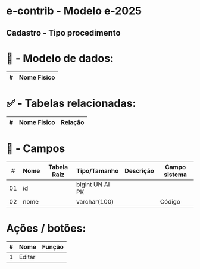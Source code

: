 # e-contrib - Modelo e-2025 
##  Cadastro - Tipo procedimento  
### 

# 🎲 - Modelo de dados:
 **\#**  |**Nome Fisico**               |
---------|------------------------------|


#
#   ✅ - Tabelas relacionadas:
 **\#**  |**Nome Fisico**               |   **Relação** |
---------|------------------------------|---------------|      


#
# 🔢 - Campos
 **\#**  | **Nome**                     | **Tabela Raiz**         | **Tipo/Tamanho**        | **Descrição**                                                                        | **Campo sistema**                      |
---------|------------------------------|-------------------------|-------------------------|--------------------------------------------------------------------------------------|----------------------------------------|
01       | id                           |                         | bigint UN AI PK         |                                                                                      |                                        |
02       | nome                         |                         | varchar(100)            |                                                                                      |  Código                                |

# Ações / botões:
 **\#**  |**Nome**                      |   **Função**  |
---------|------------------------------|---------------|
1        | Editar                       |               |

